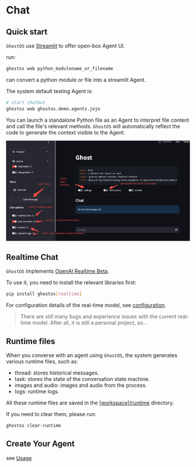 # Chat

## Quick start

`GhostOS` use [Streamlit](https://streamlit.io/) to offer open-box Agent UI.

run:

```bash
ghostos web python_modulename_or_filename
```

can convert a python module or file into a streamlit Agent.

The system default testing Agent is:

```bash
# start chatbot
ghostos web ghostos.demo.agents.jojo
```

You can launch a standalone Python file as an Agent to interpret file content and call the file's relevant
methods. `GhostOS` will automatically reflect the code to generate the context visible to the Agent.

![streamlit_chat](../../assets/streamlit_chat.png)

## Realtime Chat

`GhostOS` Implements [OpenAI Realtime Beta](https://platform.openai.com/docs/api-reference/realtime).

To use it, you need to install the relevant libraries first:

```bash
pip install ghostos[realtime]
```

For configuration details of the real-time model, see [configuration](./configuration.md).

> There are still many bugs and experience issues with the current real-time model.
> After all, it is still a personal project, so...

## Runtime files

When you converse with an agent using `GhostOS`, the system generates various runtime files, such as:

* thread: stores historical messages.
* task: stores the state of the conversation state machine.
* images and audio: images and audio from the process.
* logs: runtime logs.

All these runtime files are saved in
the [\[workspace\]/runtime](https://github.com/ghost-in-moss/GhostOS/tree/main/ghostos/app/runtime) directory.

If you need to clear them, please run:

```bash
ghostos clear-runtime
```

## Create Your Agent

see [Usage](/en/usages/moss_agent.md)